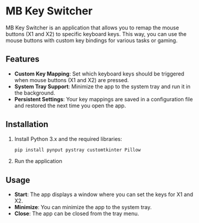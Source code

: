 # MB Key Switcher

MB Key Switcher is an application that allows you to remap the mouse buttons (X1 and X2) to specific keyboard keys. This way, you can use the mouse buttons with custom key bindings for various tasks or gaming.

## Features
- **Custom Key Mapping**: Set which keyboard keys should be triggered when mouse buttons (X1 and X2) are pressed.
- **System Tray Support**: Minimize the app to the system tray and run it in the background.
- **Persistent Settings**: Your key mappings are saved in a configuration file and restored the next time you open the app.

## Installation

1. Install Python 3.x and the required libraries:
    ```bash
    pip install pynput pystray customtkinter Pillow
    ```

2. Run the application

## Usage

- **Start**: The app displays a window where you can set the keys for X1 and X2.
- **Minimize**: You can minimize the app to the system tray.
- **Close**: The app can be closed from the tray menu.
